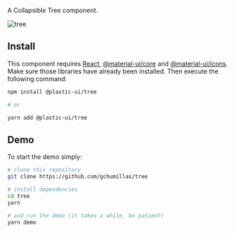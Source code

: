 A Collapsible Tree component.

![tree](https://user-images.githubusercontent.com/5312427/105874270-ae8ff780-5ffc-11eb-9eef-3b5cc27cb7cf.gif)

## Install

This component requires [React](https://www.npmjs.com/package/react), [@material-ui/core](https://www.npmjs.com/package/@material-ui/core) and [@material-ui/icons](https://www.npmjs.com/package/@material-ui/icons). Make sure those libraries have already been installed. Then execute the following command:

```bash
npm install @plastic-ui/tree

# or

yarn add @plastic-ui/tree
```

## Demo

To start the demo simply:

```bash
# clone this repository
git clone https://github.com/gchumillas/tree

# install dependencies
cd tree
yarn

# and run the demo (it takes a while, be patient)
yarn demo
```

